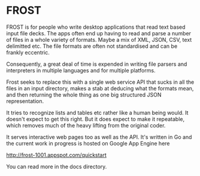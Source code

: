 # FROST

FROST is for people who write desktop applications that read text based input
file decks. The apps often end up having to read and parse a number of files in
a whole variety of formats. Maybe a mix of XML, JSON, CSV, text delimitted etc.
The file formats are often not standardised and can be frankly eccentric.

Consequently, a great deal of time is expended in writing file parsers and
interpreters in multiple languages and for multiple platforms.

Frost seeks to replace this with a single web service API that sucks in all the
files in an input directory, makes a stab at deducing what the formats mean,
and then returning the whole thing as one big structured JSON representation.

It tries to recognize lists and tables etc rather like a human being would. It
doesn't expect to get this right. But it does expect to make it repeatable,
which removes much of the heavy lifting from the original coder.

It serves interactive web pages too as well as the API. It's written in Go and
the current work in progress is hosted on Google App Engine here

http://frost-1001.appspot.com/quickstart

You can read more in the docs directory.


